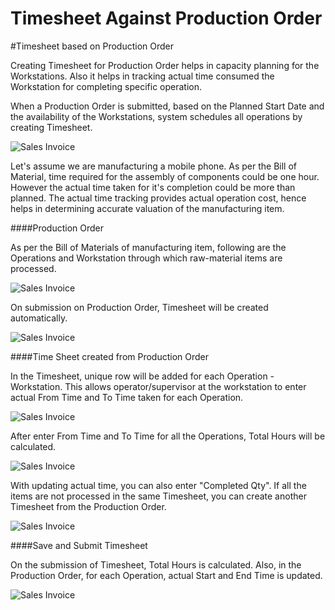 # Timesheet Against Production Order

#Timesheet based on Production Order

Creating Timesheet for Production Order helps in capacity planning for the Workstations. Also it helps in tracking actual time consumed the Workstation for completing specific operation.

When a Production Order is submitted, based on the Planned Start Date and the availability of the Workstations, system schedules all operations by creating Timesheet.

<img class="screenshot" alt="Sales Invoice" src="{{docs_base_url}}/assets/img/project/timesheet/timesheet-capacity-planning.png">

Let's assume we are manufacturing a mobile phone. As per the Bill of Material, time required for the assembly of components could be one hour. However the actual time taken for it's completion could be more than planned. The actual time tracking provides actual operation cost, hence helps in determining accurate valuation of the manufacturing item.

####Production Order

As per the Bill of Materials of manufacturing item, following are the Operations and Workstation through which raw-material items are processed.

<img class="screenshot" alt="Sales Invoice" src="{{docs_base_url}}/assets/img/project/timesheet/timesheet-production-order-1.png">

On submission on Production Order, Timesheet will be created automatically.

<img class="screenshot" alt="Sales Invoice" src="{{docs_base_url}}/assets/img/project/timesheet/timesheet-production-order-2.png">

####Time Sheet created from Production Order

In the Timesheet, unique row will be added for each Operation - Workstation. This allows operator/supervisor at the workstation to enter actual From Time and To Time taken for each Operation.

<img class="screenshot" alt="Sales Invoice" src="{{docs_base_url}}/assets/img/project/timesheet/timesheet-production-order-3.gif">

After enter From Time and To Time for all the Operations, Total Hours will be calculated.

<img class="screenshot" alt="Sales Invoice" src="{{docs_base_url}}/assets/img/project/timesheet/timesheet-production-order-6.png">

With updating actual time, you can also enter "Completed Qty". If all the items are not processed in the same Timesheet, you can create another Timesheet from the Production Order.

<img class="screenshot" alt="Sales Invoice" src="{{docs_base_url}}/assets/img/project/timesheet/timesheet-production-order-4.png">

####Save and Submit Timesheet

On the submission of Timesheet, Total Hours is calculated. Also, in the Production Order, for each Operation, actual Start and End Time is updated.

<img class="screenshot" alt="Sales Invoice" src="{{docs_base_url}}/assets/img/project/timesheet/timesheet-production-order-5.png">
